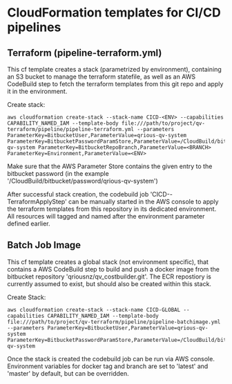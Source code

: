 # CloudFormation templates for CI/CD pipelines

## Terraform (pipeline-terraform.yml)
This cf template creates a stack (parametrized by environment), containing an S3 bucket to manage the terraform statefile, as well as an AWS CodeBuild step to fetch the terraform templates from this git repo and apply it in the environment.

Create stack:

    aws cloudformation create-stack --stack-name CICD-<ENV> --capabilities CAPABILITY_NAMED_IAM --template-body file:///path/to/project/qv-terraform/pipeline/pipeline-terraform.yml --parameters ParameterKey=BitbucketUser,ParameterValue=qrious-qv-system ParameterKey=BitbucketPasswordParamStore,ParameterValue=/CloudBuild/bitbucket/password/qrious-qv-system ParameterKey=BitbucketRepoBranch,ParameterValue=<BRANCH> ParameterKey=Environment,ParameterValue=<ENV>

Make sure that the AWS Parameter Store contains the given entry to the bitbucket password (in the example '/CloudBuild/bitbucket/password/qrious-qv-system')

After successful stack creation, the codebuild job 'CICD-<ENV>-TerraformApplyStep' can be manually started in the AWS console to apply the terraform templates from this repository in its dedicated environment. All resources will tagged and named after the environment parameter defined earlier.

## Batch Job Image
This cf template creates a global stack (not environment specific), that contains a AWS CodeBuild step to build and push a docker image from the bitbucket repository 'qriousnz/qv_costbuilder.git'. The ECR repostiory is currently assumed to exist, but should also be created within this stack.

Create Stack:

    aws cloudformation create-stack --stack-name CICD-GLOBAL --capabilities CAPABILITY_NAMED_IAM --template-body file:///path/to/project/qv-terraform/pipeline/pipeline-batchimage.yml --parameters ParameterKey=BitbucketUser,ParameterValue=qrious-qv-system ParameterKey=BitbucketPasswordParamStore,ParameterValue=/CloudBuild/bitbucket/password/qrious-qv-system

Once the stack is created the codebuild job can be run via AWS console. Environment variables for docker tag and branch are set to 'latest' and 'master' by default, but can be overridden.
